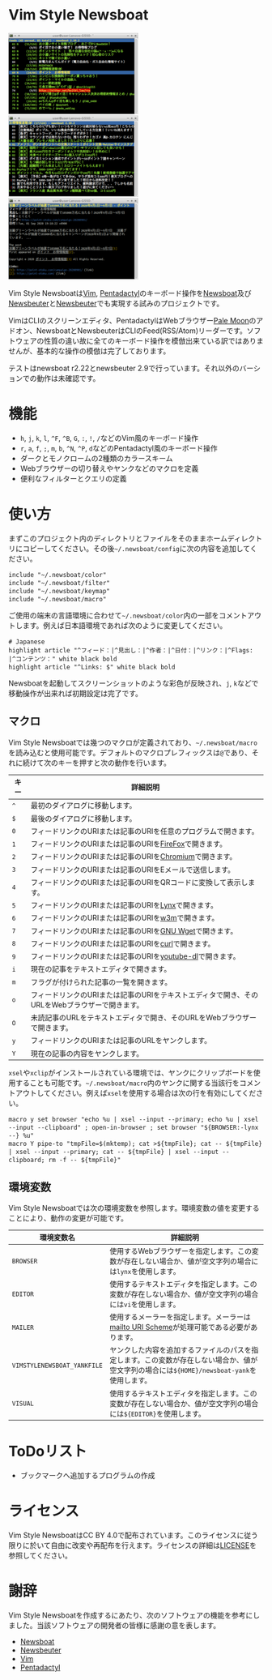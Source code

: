 # Vim Style Newsboat

[![Screenshot of Feed List](images/thumbnails/color-feedlist.png)](images/color-feedlist.png "Screenshot of Feed List") [![Screenshot of Article List](images/thumbnails/color-articlelist.png)](images/color-articlelist.png "Screenshot of Article List") [![Screenshot of Article](images/thumbnails/color-article.png)](images/color-article.png "Screenshot of Article")

Vim Style Newsboatは[Vim](https://www.vim.org/), [Pentadactyl](https://github.com/pentadactyl/pentadactyl)のキーボード操作を[Newsboat](https://newsboat.org/)及び[Newsbeuter](https://www.newsbeuter.org/)と[Newsbeuter](https://github.com/akrennmair/newsbeuter)でも実現する試みのプロジェクトです。

VimはCLIのスクリーンエディタ、PentadactylはWebブラウザー[Pale Moon](https://www.palemoon.org/)のアドオン、NewsboatとNewsbeuterはCLIのFeed(RSS/Atom)リーダーです。ソフトウェアの性質の違い故に全てのキーボード操作を模倣出来ている訳ではありませんが、基本的な操作の模倣は完了しております。

テストはnewsboat r2.22とnewsbeuter 2.9で行っています。それ以外のバーションでの動作は未確認です。

# 機能

 * `h`, `j`, `k`, `l`, `^F`, `^B`, `G`, `:`, `!`, `/`などのVim風のキーボード操作
 * `r`, `a`, `f`, `;`, `m`, `b`, `^N`, `^P`, `d`などのPentadactyl風のキーボード操作
 * ダークとモノクロームの2種類のカラースキーム
 * Webブラウザーの切り替えやヤンクなどのマクロを定義
 * 便利なフィルターとクエリの定義

# 使い方

まずこのプロジェクト内のディレクトリとファイルをそのままホームディレクトリにコピーしてください。その後`~/.newsboat/config`に次の内容を追加してください。

~~~
include "~/.newsboat/color"
include "~/.newsboat/filter"
include "~/.newsboat/keymap"
include "~/.newsboat/macro"
~~~

ご使用の端末の言語環境に合わせて`~/.newsboat/color`内の一部をコメントアウトします。例えば日本語環境であれば次のように変更してください。

~~~
# Japanese
highlight article "^フィード：|^見出し：|^作者：|^日付：|^リンク：|^Flags: |^コンテンツ：" white black bold
highlight article "^Links: $" white black bold
~~~

Newsboatを起動してスクリーンショットのような彩色が反映され、`j`, `k`などで移動操作が出来れば初期設定は完了です。

## マクロ

Vim Style Newsboatでは幾つのマクロが定義されており、`~/.newsboat/macro`を読み込むと使用可能です。デフォルトのマクロプレフィックスは`@`であり、それに続けて次のキーを押すと次の動作を行います。

| キー | 詳細説明 |
| ---- | -------- |
| `^` | 最初のダイアログに移動します。 |
| `$` | 最後のダイアログに移動します。 |
| `0` | フィードリンクのURIまたは記事のURIを任意のプログラムで開きます。 |
| `1` | フィードリンクのURIまたは記事のURIを[FireFox](https://www.mozilla.org/firefox/)で開きます。 |
| `2` | フィードリンクのURIまたは記事のURIを[Chromium](https://www.chromium.org/Home)で開きます。 |
| `3` | フィードリンクのURIまたは記事のURIをEメールで送信します。 |
| `4` | フィードリンクのURIまたは記事のURIをQRコードに変換して表示します。 |
| `5` | フィードリンクのURIまたは記事のURIを[Lynx](http://lynx.browser.org/)で開きます。 |
| `6` | フィードリンクのURIまたは記事のURIを[w3m](http://w3m.sourceforge.net/)で開きます。 |
| `7` | フィードリンクのURIまたは記事のURIを[GNU Wget](https://www.gnu.org/software/wget/)で開きます。 |
| `8` | フィードリンクのURIまたは記事のURIを[curl](https://curl.haxx.se/)で開きます。 |
| `9` | フィードリンクのURIまたは記事のURIを[youtube-dl](https://youtube-dl.org/)で開きます。 |
| `i` | 現在の記事をテキストエディタで開きます。 |
| `m` | フラグが付けられた記事の一覧を開きます。 |
| `o` | フィードリンクのURIまたは記事のURIをテキストエディタで開き、そのURLをWebブラウザーで開きます。 |
| `O` | 未読記事のURLをテキストエディタで開き、そのURLをWebブラウザーで開きます。 |
| `y` | フィードリンクのURIまたは記事のURLをヤンクします。 |
| `Y` | 現在の記事の内容をヤンクします。 |

`xsel`や`xclip`がインストールされている環境では、ヤンクにクリップボードを使用することも可能です。`~/.newsboat/macro`内のヤンクに関する当該行をコメントアウトしてください。例えば`xsel`を使用する場合は次の行を有効にしてください。

~~~
macro y set browser "echo %u | xsel --input --primary; echo %u | xsel --input --clipboard" ; open-in-browser ; set browser "${BROWSER:-lynx --} %u"
macro Y pipe-to "tmpFile=$(mktemp); cat >${tmpFile}; cat -- ${tmpFile} | xsel --input --primary; cat -- ${tmpFile} | xsel --input --clipboard; rm -f -- ${tmpFile}"
~~~

## 環境変数

Vim Style Newsboatでは次の環境変数を参照します。環境変数の値を変更することにより、動作の変更が可能です。

| 環境変数名 | 詳細説明 |
| ---------- | -------- |
| `BROWSER` | 使用するWebブラウザーを指定します。この変数が存在しない場合か、値が空文字列の場合には`lynx`を使用します。 |
| `EDITOR` | 使用するテキストエディタを指定します。この変数が存在しない場合か、値が空文字列の場合には`vi`を使用します。 |
| `MAILER` | 使用するメーラーを指定します。メーラーは[mailto URI Scheme](https://www.ietf.org/rfc/rfc6068.txt)が処理可能である必要があります。 |
| `VIMSTYLENEWSBOAT_YANKFILE` | ヤンクした内容を追加するファイルのパスを指定します。この変数が存在しない場合か、値が空文字列の場合には`${HOME}/newsboat-yank`を使用します。 |
| `VISUAL` | 使用するテキストエディタを指定します。この変数が存在しない場合か、値が空文字列の場合には`${EDITOR}`を使用します。 |

# ToDoリスト

 * ブックマークへ追加するプログラムの作成

# ライセンス

Vim Style NewsboatはCC BY 4.0で配布されています。このライセンスに従う限りに於いて自由に改変や再配布を行えます。ライセンスの詳細は[LICENSE](LICENSE)を参照してください。

# 謝辞

Vim Style Newsboatを作成するにあたり、次のソフトウェアの機能を参考にしました。当該ソフトウェアの開発者の皆様に感謝の意を表します。

 * [Newsboat](https://newsboat.org/)
 * [Newsbeuter](https://github.com/akrennmair/newsbeuter)
 * [Vim](https://www.vim.org/)
 * [Pentadactyl](https://github.com/pentadactyl/pentadactyl)
